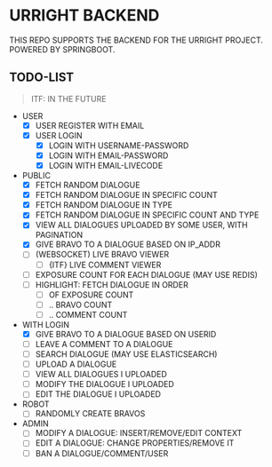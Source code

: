 # URRIGHT BACKEND

THIS REPO SUPPORTS THE BACKEND FOR THE URRIGHT PROJECT. POWERED BY SPRINGBOOT. 

## TODO-LIST

> ITF: IN THE FUTURE

* USER
  * [x] USER REGISTER WITH EMAIL
  * [X] USER LOGIN
    * [X] LOGIN WITH USERNAME-PASSWORD
    * [X] LOGIN WITH EMAIL-PASSWORD
    * [X] LOGIN WITH EMAIL-LIVECODE
* PUBLIC
  * [X] FETCH RANDOM DIALOGUE
  * [X] FETCH RANDOM DIALOGUE IN SPECIFIC COUNT
  * [X] FETCH RANDOM DIALOGUE IN TYPE
  * [X] FETCH RANDOM DIALOGUE IN SPECIFIC COUNT AND TYPE
  * [X] VIEW ALL DIALOGUES UPLOADED BY SOME USER, WITH PAGINATION
  * [X] GIVE BRAVO TO A DIALOGUE BASED ON IP_ADDR
  * [ ] (WEBSOCKET) LIVE BRAVO VIEWER
    * [ ] {ITF} LIVE COMMENT VIEWER
  * [ ] EXPOSURE COUNT FOR EACH DIALOGUE (MAY USE REDIS)
  * [ ] HIGHLIGHT: FETCH DIALOGUE IN ORDER
    * [ ] OF EXPOSURE COUNT
    * [ ] .. BRAVO COUNT
    * [ ] .. COMMENT COUNT
* WITH LOGIN
  * [X] GIVE BRAVO TO A DIALOGUE BASED ON USERID
  * [ ] LEAVE A COMMENT TO A DIALOGUE
  * [ ] SEARCH DIALOGUE (MAY USE ELASTICSEARCH)
  * [ ] UPLOAD A DIALOGUE
  * [ ] VIEW ALL DIALOGUES I UPLOADED
  * [ ] MODIFY THE DIALOGUE I UPLOADED
  * [ ] EDIT THE DIALOGUE I UPLOADED
* ROBOT
  * [ ] RANDOMLY CREATE BRAVOS
* ADMIN
  * [ ] MODIFY A DIALOGUE: INSERT/REMOVE/EDIT CONTEXT
  * [ ] EDIT A DIALOGUE: CHANGE PROPERTIES/REMOVE IT
  * [ ] BAN A DIALOGUE/COMMENT/USER